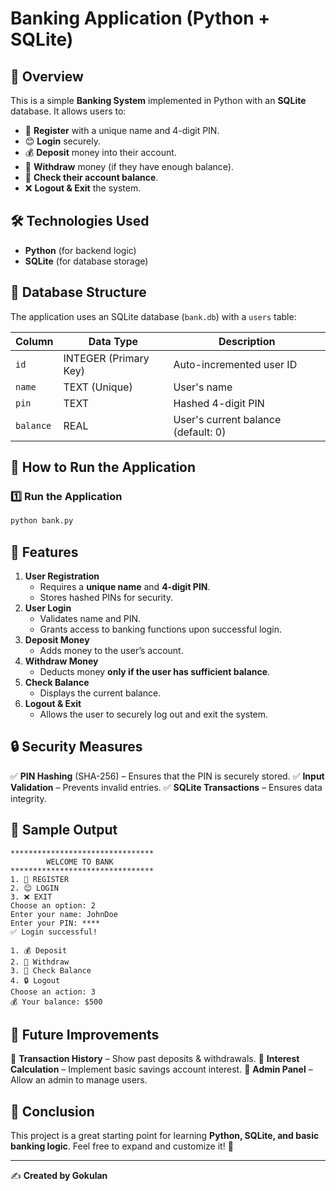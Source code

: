 # Banking Application (Python + SQLite)

## 📌 Overview

This is a simple **Banking System** implemented in Python with an **SQLite** database. It allows users to:

- 🥳 **Register** with a unique name and 4-digit PIN.
- 😊 **Login** securely.
- 💰 **Deposit** money into their account.
- 💸 **Withdraw** money (if they have enough balance).
- 🏦 **Check their account balance**.
- ❌ **Logout & Exit** the system.

## 🛠️ Technologies Used

- **Python** (for backend logic)
- **SQLite** (for database storage)

## 📂 Database Structure

The application uses an SQLite database (`bank.db`) with a `users` table:

| Column    | Data Type             | Description                         |
| --------- | --------------------- | ----------------------------------- |
| `id`      | INTEGER (Primary Key) | Auto-incremented user ID            |
| `name`    | TEXT (Unique)         | User's name                         |
| `pin`     | TEXT                  | Hashed 4-digit PIN                  |
| `balance` | REAL                  | User's current balance (default: 0) |

## 🚀 How to Run the Application

### 1️⃣ **Run the Application**

```sh
python bank.py
```

## 🏦 Features

1. **User Registration**
   - Requires a **unique name** and **4-digit PIN**.
   - Stores hashed PINs for security.
2. **User Login**
   - Validates name and PIN.
   - Grants access to banking functions upon successful login.
3. **Deposit Money**
   - Adds money to the user’s account.
4. **Withdraw Money**
   - Deducts money **only if the user has sufficient balance**.
5. **Check Balance**
   - Displays the current balance.
6. **Logout & Exit**
   - Allows the user to securely log out and exit the system.

## 🔒 Security Measures

✅ **PIN Hashing** (SHA-256) – Ensures that the PIN is securely stored. ✅ **Input Validation** – Prevents invalid entries. ✅ **SQLite Transactions** – Ensures data integrity.

## 📸 Sample Output

```
********************************
        WELCOME TO BANK         
********************************
1. 🥳 REGISTER
2. 😊 LOGIN
3. ❌ EXIT
Choose an option: 2
Enter your name: JohnDoe
Enter your PIN: ****
✅ Login successful!

1. 💰 Deposit
2. 💸 Withdraw
3. 🏦 Check Balance
4. 🔒 Logout
Choose an action: 3
💰 Your balance: $500
```

## 📌 Future Improvements

🔹 **Transaction History** – Show past deposits & withdrawals. 🔹 **Interest Calculation** – Implement basic savings account interest. 🔹 **Admin Panel** – Allow an admin to manage users.

## 🎯 Conclusion

This project is a great starting point for learning **Python, SQLite, and basic banking logic**. Feel free to expand and customize it! 🚀

---

✍️ **Created by Gokulan**


